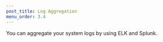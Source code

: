 ```yaml
---
post_title: Log Aggregation
menu_order: 3.4
---
```


You can aggregate your system logs by using ELK and Splunk. 